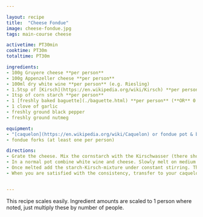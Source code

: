 ```yaml
---

layout: recipe
title:  "Cheese Fondue"
image: cheese-fondue.jpg
tags: main-course cheese

activetime: PT30min
cooktime: PT30m
totaltime: PT30m

ingredients:
- 100g Gruyere cheese **per person**
- 100g Appenzeller cheese **per person**
- 100ml dry white wine **per person** (e.g. Riesling)
- 1.5tsp of [Kirsch](https://en.wikipedia.org/wiki/Kirsch) **per person**
- 1tsp of corn starch **per person**
- 1 [freshly baked baguette](./baguette.html) **per person** (**OR** 0.5 loafs of store-bought baguette or other long bread **per person**)
- 1 clove of garlic
- freshly ground black pepper
- freshly ground nutmeg

equipment:
- "[caquelon](https://en.wikipedia.org/wiki/Caquelon) or fondue pot & burner"
- fondue forks (at least one per person)

directions:
- Grate the cheese. Mix the cornstarch with the Kirschwasser (there should be no lumps). Cut the clove of garlic in half and use it to rub the inside of your fondue pot. Cut the bread into bite sized cubes (2-3cm are a good size if you are unsure).
- In a normal pot combine white wine and cheese. Slowly melt on medium heat under stirring until liquid.
- Once melted add the starch-Kirsch-mixture under constant stirring. The goal here is to thicken the cheese soup into something more resembling a thin pudding. Season with pepper and nutmeg.
- When you are satisfied with the consistency, transfer to your caquelon or other fondue pot, place on burner and serve with the bread.


---
```


This recipe scales easily. Ingredient amounts are scaled to 1 person where noted, just multiply these by number of people.